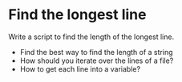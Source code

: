 # Find the longest line

Write a script to find the length of the longest line.

- Find the best way to find the length of a string
- How should you iterate over the lines of a file?
- How to get each line into a variable?
